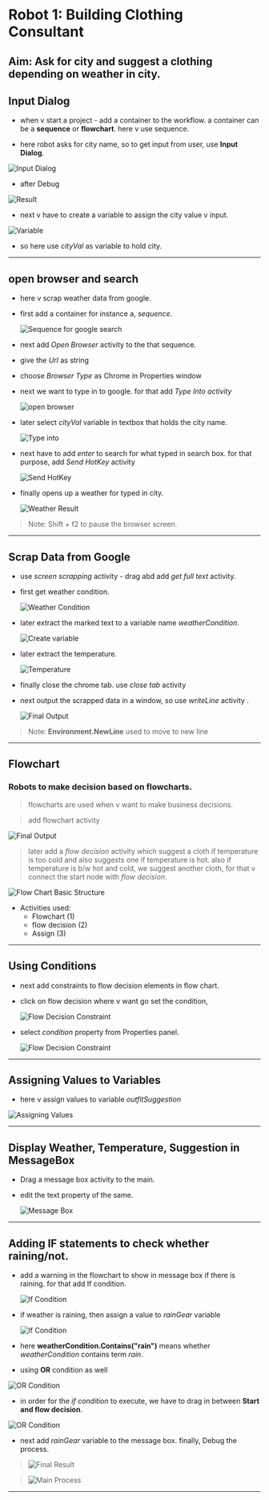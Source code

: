 # Robot 1: Building Clothing Consultant

## Aim: Ask for city and suggest a clothing depending on weather in city.

## Input Dialog

- when v start a project - add a container to the workflow. a container
  can be a **sequence** or **flowchart**. here v use sequence.

- here robot asks for city name, so to get input from user, use **Input Dialog**.

![Input Dialog](./screenshots/robot1/image1.PNG 'image')

- after Debug

![Result](./screenshots/robot1/image2.PNG 'image')

- next v have to create a variable to assign the city value v input.

![Variable](./screenshots/robot1/image3.PNG 'image')

- so here use _cityVal_ as variable to hold city.

---

## open browser and search

- here v scrap weather data from google.

- first add a container for instance a, _sequence_.

  ![Sequence for google search](./screenshots/robot1/image7.jpg 'image')

- next add _Open Browser_ activity to the that sequence.

- give the _Url_ as string

- choose _Browser Type_ as Chrome in Properties window

- next we want to type in to google. for that add _Type Into activity_

  ![open browser](./screenshots/robot1/image6.jpg 'image')

- later select _cityVal_ variable in textbox
  that holds the city name.

  ![Type into](./screenshots/robot1/image5.jpg 'image')

- next have to add _enter_ to search for what typed in search box. for that purpose, add _Send HotKey_ activity

  ![Send HotKey](./screenshots/robot1/image4.PNG 'image')

- finally opens up a weather for typed in city.

  ![Weather Result](./screenshots/robot1/image8.jpg 'image')

> Note: Shift + f2 to pause the browser screen.

---

## Scrap Data from Google

- use _screen scrapping_ activity - drag abd add _get full text_ activity.

- first get weather condition.

  ![Weather Condition](./screenshots/robot1/image9.jpg 'image')

- later extract the marked text to a variable name _weatherCondition_.

  ![Create variable](./screenshots/robot1/image10.jpg 'image')

- later extract the temperature.

  ![Temperature](./screenshots/robot1/image13.jpg 'image')

- finally close the chrome tab. use _close tab_ activity

- next output the scrapped data in a window, so use _writeLine_ activity .

  ![Final Output](./screenshots/robot1/image15.jpg 'image')

> Note: **Environment.NewLine** used to move to new line

---

## Flowchart

### Robots to make decision based on flowcharts.

> flowcharts are used when v want to make business decisions.

> add flowchart activity

![Final Output](./screenshots/robot1/image16.jpg 'image')

> later add a _flow decision_ activity which suggest a cloth if temperature is too cold and also suggests one if temperature is hot. also if temperature is b/w hot and cold, we suggest another cloth, for that v connect the start node with _flow decision_.

![Flow Chart Basic Structure](./screenshots/robot1/image17.jpg 'image')

- Activities used:
  - Flowchart (1)
  - flow decision (2)
  - Assign (3)

---

## Using Conditions

- next add constraints to flow decision elements in flow chart.

- click on flow decision where v want go set the condition,

  ![Flow Decision Constraint](./screenshots/robot1/image20.jpg 'image')

- select _condition_ property from Properties panel.

  ![Flow Decision Constraint](./screenshots/robot1/image19.jpg 'image')

---

## Assigning Values to Variables

- here v assign values to variable _outfitSuggestion_

![Assigning Values](./screenshots/robot1/image21.jpg 'image')

---

## Display Weather, Temperature, Suggestion in MessageBox

- Drag a message box activity to the main.
- edit the text property of the same.

  ![Message Box](./screenshots/robot1/image25.jpg 'image')

---

## Adding IF statements to check whether raining/not.

- add a warning in the flowchart to show in message box if there is raining. for that add If condition.

  ![If Condition](./screenshots/robot1/image28.jpg 'image')

- if weather is raining, then assign a value to _rainGear_ variable

  ![If Condition](./screenshots/robot1/image26.jpg 'image')

- here **weatherCondition.Contains("rain")** means
  whether _weatherCondition_ contains term _rain_.

- using **OR** condition as well

![OR Condition](./screenshots/robot1/image27.jpg 'image')

- in order for the _if condition_ to execute, we have to drag in between **Start and flow decision**.

![OR Condition](./screenshots/robot1/image30.jpg 'image')

- next add _rainGear_ variable to the message box. finally, Debug the process.

> ![Final Result](./screenshots/robot1/image31.jpg 'image')

> ![Main Process](./screenshots/robot1/image32.jpg 'image')

---

##
